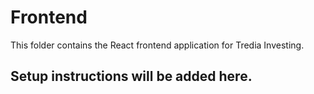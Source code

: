 # Frontend

This folder contains the React frontend application for Tredia Investing.

## Setup instructions will be added here. 